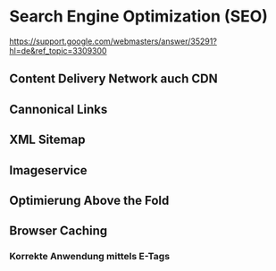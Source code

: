 # Search Engine Optimization (SEO)
https://support.google.com/webmasters/answer/35291?hl=de&ref_topic=3309300

## Content Delivery Network auch CDN

## Cannonical Links

## XML Sitemap

## Imageservice

## Optimierung Above the Fold

## Browser Caching

### Korrekte Anwendung mittels E-Tags
